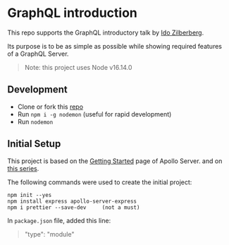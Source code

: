 # GraphQL introduction
This repo supports the GraphQL introductory talk by [Ido Zilberberg](https://www.linkedin.com/in/idozilberberg/).

Its purpose is to be as simple as possible while showing required features of a GraphQL Server.
> Note: this project uses Node v16.14.0

## Development

* Clone or fork this [repo](https://github.com/IdoZilberberg/graphql-intro)
* Run `npm i -g nodemon`     (useful for rapid development)
* Run `nodemon`

## Initial Setup

This project is based on the [Getting Started](https://www.apollographql.com/docs/apollo-server/getting-started/) page of Apollo Server.
and on [this series](https://www.youtube.com/watch?v=sjOSIMuz9sg&ab_channel=TheCodebookInc.).

The following commands were used to create the initial project:


``` 
npm init --yes
npm install express apollo-server-express 
npm i prettier --save-dev     (not a must)
```
In `package.json` file, added this line:
> "type": "module"



